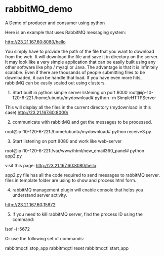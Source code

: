 # rabbitMQ_demo
A Demo of producer and consumer using python

Here is an example that uses RabbitMQ messaging system:

http://23.21.167.60:8080/hello

You simply have to provide the path of the file that you want to download from the web. It will download the file and save it in directory on the server.
It may look like a very simple application that can be easily built using any other software like php / mysql or Java. The advantage is that it is infinitely scalable. Even if there are thousands of people submitting files to be downloaded, it can be handle that load. If you have even more hits, rabbitMQ can be easily scaled out using clusters.

1) Start built in python simple server listening on port 8000
root@ip-10-120-6-221:/home/ubuntu/mydownload# python -m SimpleHTTPServer

This will display all the files in the current directory (mydownload in this case)
http://23.21.167.60:8000/

2) communicate with rabbitMQ and get the messages to be processed.

root@ip-10-120-6-221:/home/ubuntu/mydownload# python receive3.py

3) Start listening on port 8080 and work like web-server

root@ip-10-120-6-221:/var/www/html/new_email360_panel# python app2.py

visit this page:
http://23.21.167.60:8080/hello

app2.py file has all the code required to send messages to rabbitMQ server. files in template folder are using to show and process html form.

4) rabbitMQ management plugin will enable console that helps you understand server activity.

http://23.21.167.60:15672

5) If you need to kill rabbitMQ server, find the process ID using the command:

lsof -i :5672

Or use the following set of commands:

rabbitmqctl stop_app
rabbitmqctl reset
rabbitmqctl start_app
